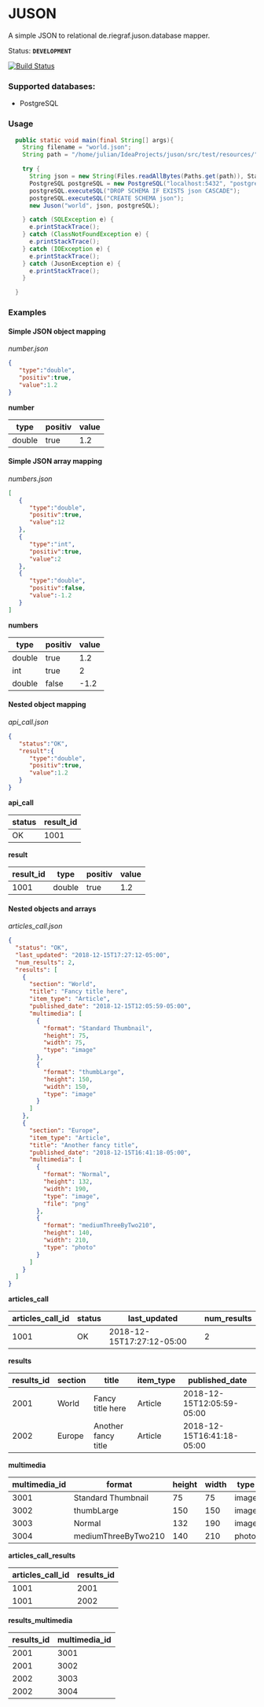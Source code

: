 # JUSON
A simple JSON to relational de.riegraf.juson.database mapper.

Status: **`DEVELOPMENT`**

[![Build Status](https://travis-ci.com/JulianRiegraf/juson.svg?branch=master)](https://travis-ci.com/JulianRiegraf/juson)

### Supported databases:
* PostgreSQL

### Usage
```Java
  public static void main(final String[] args){
    String filename = "world.json";
    String path = "/home/julian/IdeaProjects/juson/src/test/resources/" + filename;

    try {
      String json = new String(Files.readAllBytes(Paths.get(path)), StandardCharsets.UTF_8);
      PostgreSQL postgreSQL = new PostgreSQL("localhost:5432", "postgres", "password");
      postgreSQL.executeSQL("DROP SCHEMA IF EXISTS json CASCADE");
      postgreSQL.executeSQL("CREATE SCHEMA json");
      new Juson("world", json, postgreSQL);

    } catch (SQLException e) {
      e.printStackTrace();
    } catch (ClassNotFoundException e) {
      e.printStackTrace();
    } catch (IOException e) {
      e.printStackTrace();
    } catch (JusonException e) {
      e.printStackTrace();
    }

  }
```

### Examples
#### Simple JSON object mapping
*number.json*
```JSON
{
   "type":"double",
   "positiv":true,
   "value":1.2
}
```

**number**

| type   | positiv | value |
| ------ | ------- | ----- |
| double | true    | 1.2   |

#### Simple JSON array mapping

*numbers.json*
```JSON
[
   {
      "type":"double",
      "positiv":true,
      "value":12
   },
   {
      "type":"int",
      "positiv":true,
      "value":2
   },
   {
      "type":"double",
      "positiv":false,
      "value":-1.2
   }
]
```

**numbers**

| type   | positiv | value |
| ------ | ------- | ----- |
| double | true    | 1.2   |
| int    | true    | 2     |
| double | false   | -1.2  |

#### Nested object mapping

*api_call.json*
```JSON
{
   "status":"OK",
   "result":{
      "type":"double",
      "positiv":true,
      "value":1.2
   }
}
```

**api_call**

| status | result_id |
| ------ | --------- |
| OK     | 1001      |

**result**

| result_id | type   | positiv | value |
| --------- | ------ | ------- | ----- |
| 1001      | double | true    | 1.2   |

#### Nested objects and arrays

*articles_call.json*
```JSON
{
  "status": "OK",
  "last_updated": "2018-12-15T17:27:12-05:00",
  "num_results": 2,
  "results": [
    {
      "section": "World",
      "title": "Fancy title here",
      "item_type": "Article",
      "published_date": "2018-12-15T12:05:59-05:00",
      "multimedia": [
        {
          "format": "Standard Thumbnail",
          "height": 75,
          "width": 75,
          "type": "image"
        },
        {
          "format": "thumbLarge",
          "height": 150,
          "width": 150,
          "type": "image"
        }
      ]
    },
    {
      "section": "Europe",
      "item_type": "Article",
      "title": "Another fancy title",
      "published_date": "2018-12-15T16:41:18-05:00",
      "multimedia": [
        {
          "format": "Normal",
          "height": 132,
          "width": 190,
          "type": "image",
          "file": "png"
        },
        {
          "format": "mediumThreeByTwo210",
          "height": 140,
          "width": 210,
          "type": "photo"
        }
      ]
    }
  ]
}
```

**articles_call**

| articles_call_id | status | last_updated              | num_results |
| ---------------- | ------ | ------------------------- | ----------- |
| 1001             | OK     | 2018-12-15T17:27:12-05:00 | 2           |

**results**

| results_id | section | title               | item_type | published_date            |
| ---------- | ------- | ------------------- | ----------| ------------------------- |
| 2001       | World   | Fancy title here    | Article   | 2018-12-15T12:05:59-05:00 |
| 2002       | Europe  | Another fancy title | Article   | 2018-12-15T16:41:18-05:00 |


**multimedia**

| multimedia_id | format              | height | width | type  | file |
| ------------- | ------------------- | ------ | ----- | ----- | ---- |
| 3001          | Standard Thumbnail  | 75     | 75    | image | null |
| 3002          | thumbLarge          | 150    | 150   | image | null |
| 3003          | Normal              | 132    | 190   | image | png  |
| 3004          | mediumThreeByTwo210 | 140    | 210   | photo | null |

**articles_call_results**

| articles_call_id | results_id |
| ---------------- | ---------- |
| 1001             | 2001       |
| 1001             | 2002       |

  
**results_multimedia**

| results_id | multimedia_id |
| ---------- | ------------- |
| 2001       | 3001          |
| 2001       | 3002          |
| 2002       | 3003          |
| 2002       | 3004          |
